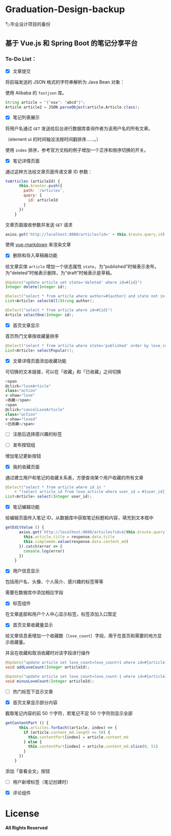 # Graduation-Design-backup
:label:毕业设计项目的备份
## 基于 Vue.js 和 Spring Boot 的笔记分享平台
### To-Do List：

- [x] 文章提交

将前端发送的 JSON 格式的字符串解析为 Java Bean 对象：

使用 Alibaba 的 `fastjson` 库。

```java
String article = "{"xxx": "abcd"}";
Article article2 = JSON.parseObject(article,Article.class);
```

- [x] 笔记列表展示

将用户名通过 `GET` 发送给后台进行数据库查询作者为该用户名的所有文章。

（element ui 的时间轴没法按时间戳排序……。）

使用 `index` 排序，参考官方文档的例子增加一个正序和倒序切换的开关。

- [x] 笔记详情页面

通过这种方法给文章页面传递文章 ID 参数：

```javascript
toArticles (articleId) {
      this.$router.push({
        path: '/articles',
        query: {
          id: articleId
        }
      })
    }
```
文章页面接收参数并发送 `GET` 请求

```javascript
axios.get('http://localhost:8080/articles?id=' + this.$route.query.id)
```

使用 [vue-markdown](https://github.com/miaolz123/vue-markdown) 来渲染文章

- [x] 删除和存入草稿箱功能

给文章实体 `article` 增加一个状态属性 `state`，为“published”时候表示发布，为“deleted”时候表示删除，为“draft”时候表示是草稿。

```java
@Update("update article set state='deleted' where id=#{id}")
Integer delete(Integer id);

@Select("select * from article where author=#{author} and state not in('deleted')")
List<Article> selectAll(String author);

@Select("select * from article where id=#{id}")
Article selectOne(Integer id);
```

- [x] 首页文章显示

首页热门文章按收藏量排序

```java
@Select("select * from article where state='published' order by love_count desc")
List<Article> selectPopular();
```

- [x] 文章详情页面添加收藏功能

可切换的文本链接，可以在「收藏」和「已收藏」之间切换

```javascript
<span
@click="loveArticle"
class="action"
v-show="love"
>收藏</span>
<span
@click="cancelLoveArticle"
class="action"
v-show="loved"
>已收藏</span>
```

- [ ] 注册后选择感兴趣的标签

- [ ] 发布按钮组

增加笔记更新按钮

- [x] 我的收藏页面

通过建立用户和笔记的收藏关系表，方便查询某个用户收藏的所有文章

```java
@Select("select * from article where id in "
	+ "(select article_id from love_article where user_id = #{user_id})")
List<Article> select(Integer user_id);
```

- [x] 笔记编辑功能

给编辑页面传入笔记 ID，从数据库中获取笔记标题和内容，填充到文本框中

```javascript
getEditValue () {
      axios.get(`http://localhost:8080/articles?id=${this.$route.query.id}`).then(response => {
        this.article.title = response.data.title
        this.simplemde.value(response.data.content_md)
      }).catch(error => {
        console.log(error)
      })
    }
```

- [x] 用户信息显示

包括用户名、头像、个人简介、感兴趣的标签等等

需要在数据库中添加相应字段

- [x] 标签组件

在文章底部和用户个人中心显示标签，标签添加入口暂定

- [x] 首页文章收藏量显示

给文章信息表增加一个收藏数（`love_count`）字段，用于在首页和需要的地方显示收藏量。

并且在收藏和取消收藏时对该字段进行操作

```java
@Update("update article set love_count=love_count+1 where id=#{articleId}")
void addLoveCount(Integer articleId);

@Update("update article set love_count=love_count-1 where id=#{articleId}")
void minusLoveCount(Integer articleId);
```

- [ ] 热门标签下显示文章

- [x] 首页文章显示部分内容

截取笔记内容的前 50 个字符，若笔记不足 50 个字符则显示全部

```javascript
getContentPart () {
      this.articles.forEach((article, index) => {
        if (article.content_md.length <= 50) {
          this.contentPart[index] = article.content_md
        } else {
          this.contentPart[index] = article.content_md.slice(0, 51)
        }
      })
    }
```

添加「查看全文」按钮

- [ ] 用户新增标签（笔记创建时）

- [x] 评论组件

# License

**All Rights Reserved**
